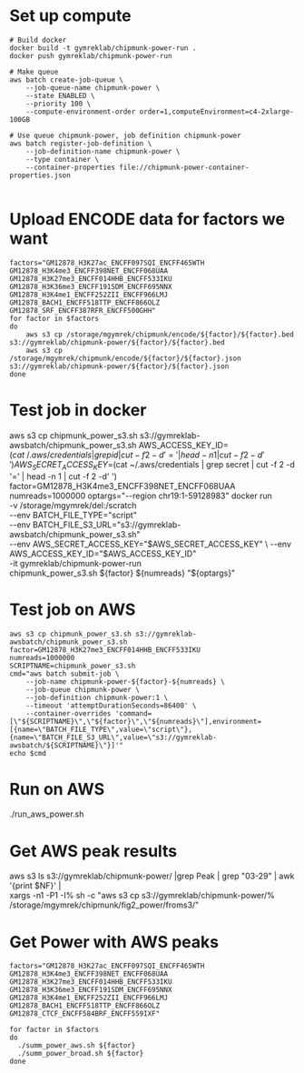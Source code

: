 # Set up compute

```
# Build docker
docker build -t gymreklab/chipmunk-power-run .
docker push gymreklab/chipmunk-power-run

# Make queue
aws batch create-job-queue \
    --job-queue-name chipmunk-power \
    --state ENABLED \
    --priority 100 \
    --compute-environment-order order=1,computeEnvironment=c4-2xlarge-100GB

# Use queue chipmunk-power, job definition chipmunk-power
aws batch register-job-definition \
    --job-definition-name chipmunk-power \
    --type container \
    --container-properties file://chipmunk-power-container-properties.json


```

# Upload ENCODE data for factors we want
```
factors="GM12878_H3K27ac_ENCFF097SQI_ENCFF465WTH GM12878_H3K4me3_ENCFF398NET_ENCFF068UAA GM12878_H3K27me3_ENCFF014HHB_ENCFF533IKU GM12878_H3K36me3_ENCFF191SDM_ENCFF695NNX GM12878_H3K4me1_ENCFF252ZII_ENCFF966LMJ GM12878_BACH1_ENCFF518TTP_ENCFF866OLZ GM12878_SRF_ENCFF387RFR_ENCFF500GHH"
for factor in $factors
do
    aws s3 cp /storage/mgymrek/chipmunk/encode/${factor}/${factor}.bed s3://gymreklab/chipmunk-power/${factor}/${factor}.bed
    aws s3 cp /storage/mgymrek/chipmunk/encode/${factor}/${factor}.json s3://gymreklab/chipmunk-power/${factor}/${factor}.json
done
```


# Test job in docker
aws s3 cp chipmunk_power_s3.sh s3://gymreklab-awsbatch/chipmunk_power_s3.sh
AWS_ACCESS_KEY_ID=$(cat ~/.aws/credentials  | grep id | cut -f 2 -d '=' | head -n 1 | cut -f 2 -d' ')
AWS_SECRET_ACCESS_KEY=$(cat ~/.aws/credentials  | grep secret | cut -f 2 -d '=' | head -n 1 | cut -f 2 -d' ')
factor=GM12878_H3K4me3_ENCFF398NET_ENCFF068UAA
numreads=1000000
optargs="--region chr19:1-59128983"
docker run \
    -v /storage/mgymrek/del:/scratch \
    --env BATCH_FILE_TYPE="script" \
    --env BATCH_FILE_S3_URL="s3://gymreklab-awsbatch/chipmunk_power_s3.sh" \
    --env AWS_SECRET_ACCESS_KEY="$AWS_SECRET_ACCESS_KEY" \
    --env AWS_ACCESS_KEY_ID="$AWS_ACCESS_KEY_ID" \
    -it gymreklab/chipmunk-power-run \
    chipmunk_power_s3.sh ${factor} ${numreads} "${optargs}"

# Test job on AWS
```
aws s3 cp chipmunk_power_s3.sh s3://gymreklab-awsbatch/chipmunk_power_s3.sh
factor=GM12878_H3K27me3_ENCFF014HHB_ENCFF533IKU
numreads=1000000
SCRIPTNAME=chipmunk_power_s3.sh
cmd="aws batch submit-job \
    --job-name chipmunk-power-${factor}-${numreads} \
    --job-queue chipmunk-power \
    --job-definition chipmunk-power:1 \
    --timeout 'attemptDurationSeconds=86400' \
    --container-overrides 'command=[\"${SCRIPTNAME}\",\"${factor}\",\"${numreads}\"],environment=[{name=\"BATCH_FILE_TYPE\",value=\"script\"},{name=\"BATCH_FILE_S3_URL\",value=\"s3://gymreklab-awsbatch/${SCRIPTNAME}\"}]'"
echo $cmd
```

# Run on AWS
./run_aws_power.sh

# Get AWS peak results
aws s3 ls s3://gymreklab/chipmunk-power/ |grep Peak | grep "03-29" | awk '{print $NF}' | \
    xargs -n1 -P1 -I% sh -c "aws s3 cp s3://gymreklab/chipmunk-power/% /storage/mgymrek/chipmunk/fig2_power/froms3/"

# Get Power with AWS peaks
```
factors="GM12878_H3K27ac_ENCFF097SQI_ENCFF465WTH GM12878_H3K4me3_ENCFF398NET_ENCFF068UAA GM12878_H3K27me3_ENCFF014HHB_ENCFF533IKU GM12878_H3K36me3_ENCFF191SDM_ENCFF695NNX GM12878_H3K4me1_ENCFF252ZII_ENCFF966LMJ GM12878_BACH1_ENCFF518TTP_ENCFF866OLZ GM12878_CTCF_ENCFF584BRF_ENCFF559IXF"

for factor in $factors
do
  ./summ_power_aws.sh ${factor}
  ./summ_power_broad.sh ${factor}
done
```
